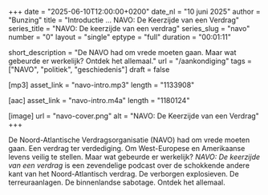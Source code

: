 +++
date = "2025-06-10T12:00:00+0200"
date_nl = "10 juni 2025"
author = "Bunzing"
title = "Introductie ... NAVO: De Keerzijde van een Verdrag"
series_title = "NAVO: De keerzijde van een verdrag"
series_slug = "navo"
number = "0"
layout = "single"
eptype = "full"
duration = "00:01:11"

short_description = "De NAVO had om vrede moeten gaan. Maar wat gebeurde er werkelijk? Ontdek het allemaal."
url = "/aankondiging"
tags = ["NAVO", "politiek", "geschiedenis"]
draft = false

[mp3]
asset_link = "navo-intro.mp3"
length = "1133908"

[aac]
asset_link = "navo-intro.m4a"
length = "1180124"

[image]
url = "navo-cover.png"
alt = "NAVO: De Keerzijde van een Verdrag"
+++

De Noord-Atlantische Verdragsorganisatie (NAVO) had om vrede moeten gaan. Een verdrag ter verdediging. Om West-Europese en Amerikaanse levens veilig te stellen. Maar wat gebeurde er werkelijk? *NAVO: De keerzijde van een verdrag* is een zevendelige podcast over de schokkende andere kant van het Noord-Atlantisch verdrag. De verborgen explosieven. De terreuraanlagen. De binnenlandse sabotage. Ontdek het allemaal.
